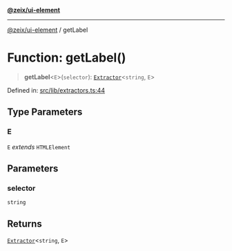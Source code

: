 [**@zeix/ui-element**](../README.md)

***

[@zeix/ui-element](../globals.md) / getLabel

# Function: getLabel()

> **getLabel**\<`E`\>(`selector`): [`Extractor`](../type-aliases/Extractor.md)\<`string`, `E`\>

Defined in: [src/lib/extractors.ts:44](https://github.com/zeixcom/ui-element/blob/3ce60a1d02c8c6608b1b8d191cd2a6123bdc0b3a/src/lib/extractors.ts#L44)

## Type Parameters

### E

`E` *extends* `HTMLElement`

## Parameters

### selector

`string`

## Returns

[`Extractor`](../type-aliases/Extractor.md)\<`string`, `E`\>
